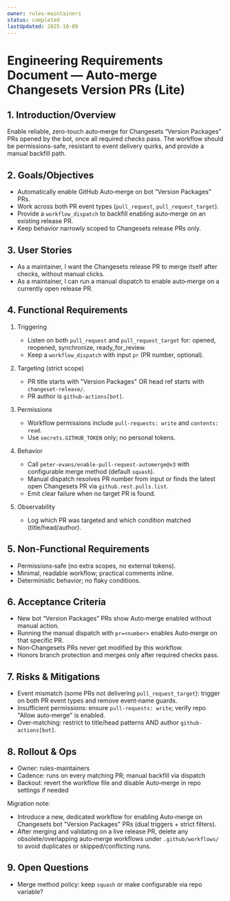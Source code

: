 ```yaml
---
owner: rules-maintainers
status: completed
lastUpdated: 2025-10-09
---
```


# Engineering Requirements Document — Auto‑merge Changesets Version PRs (Lite)

## 1. Introduction/Overview

Enable reliable, zero-touch auto‑merge for Changesets “Version Packages” PRs opened by the bot, once all required checks pass. The workflow should be permissions-safe, resistant to event delivery quirks, and provide a manual backfill path.

## 2. Goals/Objectives

- Automatically enable GitHub Auto‑merge on bot “Version Packages” PRs.
- Work across both PR event types (`pull_request`, `pull_request_target`).
- Provide a `workflow_dispatch` to backfill enabling auto‑merge on an existing release PR.
- Keep behavior narrowly scoped to Changesets release PRs only.

## 3. User Stories

- As a maintainer, I want the Changesets release PR to merge itself after checks, without manual clicks.
- As a maintainer, I can run a manual dispatch to enable auto‑merge on a currently open release PR.

## 4. Functional Requirements

1. Triggering

   - Listen on both `pull_request` and `pull_request_target` for: opened, reopened, synchronize, ready_for_review.
   - Keep a `workflow_dispatch` with input `pr` (PR number, optional).

2. Targeting (strict scope)

   - PR title starts with "Version Packages" OR head ref starts with `changeset-release/`.
   - PR author is `github-actions[bot]`.

3. Permissions

   - Workflow permissions include `pull-requests: write` and `contents: read`.
   - Use `secrets.GITHUB_TOKEN` only; no personal tokens.

4. Behavior

   - Call `peter-evans/enable-pull-request-automerge@v3` with configurable merge method (default `squash`).
   - Manual dispatch resolves PR number from input or finds the latest open Changesets PR via `github.rest.pulls.list`.
   - Emit clear failure when no target PR is found.

5. Observability
   - Log which PR was targeted and which condition matched (title/head/author).

## 5. Non‑Functional Requirements

- Permissions‑safe (no extra scopes, no external tokens).
- Minimal, readable workflow; practical comments inline.
- Deterministic behavior; no flaky conditions.

## 6. Acceptance Criteria

- New bot “Version Packages” PRs show Auto‑merge enabled without manual action.
- Running the manual dispatch with `pr=<number>` enables Auto‑merge on that specific PR.
- Non‑Changesets PRs never get modified by this workflow.
- Honors branch protection and merges only after required checks pass.

## 7. Risks & Mitigations

- Event mismatch (some PRs not delivering `pull_request_target`): trigger on both PR event types and remove event‑name guards.
- Insufficient permissions: ensure `pull-requests: write`; verify repo "Allow auto‑merge" is enabled.
- Over‑matching: restrict to title/head patterns AND author `github-actions[bot]`.

## 8. Rollout & Ops

- Owner: rules-maintainers
- Cadence: runs on every matching PR; manual backfill via dispatch
- Backout: revert the workflow file and disable Auto‑merge in repo settings if needed

Migration note:

- Introduce a new, dedicated workflow for enabling Auto‑merge on Changesets bot "Version Packages" PRs (dual triggers + strict filters).
- After merging and validating on a live release PR, delete any obsolete/overlapping auto‑merge workflows under `.github/workflows/` to avoid duplicates or skipped/conflicting runs.

## 9. Open Questions

- Merge method policy: keep `squash` or make configurable via repo variable?
